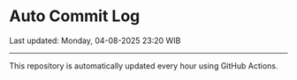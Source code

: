 # Auto Commit Log

Last updated: Monday, 04-08-2025 23:20 WIB

---

This repository is automatically updated every hour using GitHub Actions.
